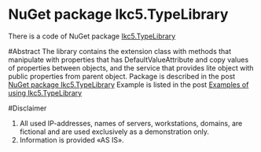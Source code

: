 # NuGet package Ikc5.TypeLibrary
There is a code of NuGet package <a href="https://www.nuget.org/packages/Ikc5.TypeLibrary/">Ikc5.TypeLibrary</a>

#Abstract
The library contains the extension class with methods that manipulate with properties that has DefaultValueAttribute and copy values of properties between objects, and the service that provides lite object with public properties from parent object. 
Package is described in the post <a href="https://ireznykov.wordpress.com/2016/09/26/nuget-package-ikc5-typelibrary/">NuGet package Ikc5.TypeLibrary</a>
Example is listed in the post <a href="https://ireznykov.com/2016/10/08/examples-of-using-ikc5-typelibrary/">Examples of using Ikc5.TypeLibrary</a>

#Disclaimer
1. All used IP-addresses, names of servers, workstations, domains, are fictional and are used exclusively as a demonstration only.
2. Information is provided «AS IS».
